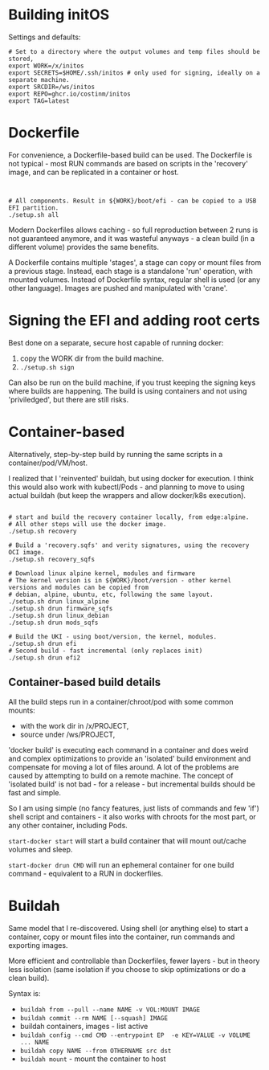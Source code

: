 # Building initOS

Settings and defaults:

```shell
# Set to a directory where the output volumes and temp files should be stored, 
export WORK=/x/initos
export SECRETS=$HOME/.ssh/initos # only used for signing, ideally on a separate machine.
export SRCDIR=/ws/initos
export REPO=ghcr.io/costinm/initos
export TAG=latest
```

# Dockerfile

For convenience, a Dockerfile-based build can be used.
The Dockerfile is not typical - most RUN commands are based on scripts in the 'recovery'
image, and can be replicated in a container or host.

```shell


# All components. Result in ${WORK}/boot/efi - can be copied to a USB EFI partition.
./setup.sh all

```

Modern Dockerfiles allows caching - so full reproduction between 2 runs is not guaranteed anymore, and 
it was wasteful anyways - a clean build (in a different volume) provides the same benefits. 

A Dockerfile contains multiple 'stages', a stage can copy or mount files from a previous stage.
Instead, each stage is a standalone 'run' operation, with mounted volumes.
Instead of Dockerfile syntax, regular shell is used (or any other language).
Images are pushed and manipulated with 'crane'.



# Signing the EFI and adding root certs

Best done on a separate, secure host capable of running docker:
1. copy the WORK dir from the build machine.
2. `./setup.sh sign`

Can also be run on the build machine, if you trust keeping the signing keys where builds are happening.
The build is using containers and not using 'priviledged', but there are still risks.

# Container-based

Alternatively, step-by-step build by running the same scripts in a container/pod/VM/host.

I realized that I 'reinvented' buildah, but using docker for execution. I think this would also work with kubectl/Pods - and planning to 
move to using actual buildah (but keep the wrappers and allow docker/k8s execution).

```shell

# start and build the recovery container locally, from edge:alpine.
# All other steps will use the docker image.
./setup.sh recovery

# Build a 'recovery.sqfs' and verity signatures, using the recovery OCI image.
./setup.sh recovery_sqfs

# Download linux alpine kernel, modules and firmware
# The kernel version is in ${WORK}/boot/version - other kernel versions and modules can be copied from
# debian, alpine, ubuntu, etc, following the same layout.
./setup.sh drun linux_alpine
./setup.sh drun firmware_sqfs
./setup.sh drun linux_debian
./setup.sh drun mods_sqfs

# Build the UKI - using boot/version, the kernel, modules.
./setup.sh drun efi
# Second build - fast incremental (only replaces init)
./setup.sh drun efi2

```

## Container-based build details

All the build steps run in a container/chroot/pod with some common mounts:
- with the work dir in /x/PROJECT,
- source under /ws/PROJECT,

'docker build' is executing each command in a container and does weird and complex
 optimizations to provide an 'isolated' build environment and compensate for 
 moving a lot of files around. A lot of the problems are caused by attempting to
 build on a remote machine. The concept of 'isolated build' is not bad - for
 a release - but incremental builds should be fast and simple. 

So I am using simple (no fancy features, just lists of commands and few 'if') shell script 
and containers - it also works with chroots for the most part, or any other container, including Pods.

`start-docker start` will start a build container that will mount out/cache volumes and sleep.

`start-docker drun CMD` will run an ephemeral container for one build command - equivalent to a RUN in
dockerfiles.

# Buildah 

Same model that I re-discovered. Using shell (or anything else) to start a container, copy 
or mount files into the container, run commands and exporting images.

More efficient and controllable than Dockerfiles, fewer layers - but in theory less isolation (same isolation if you choose to skip optimizations or do a clean build).

Syntax is:

- `buildah from --pull --name NAME -v VOL:MOUNT IMAGE`
- `buildah commit --rm NAME [--squash] IMAGE`
- buildah containers, images - list active
- `buildah config --cmd CMD --entrypoint EP  -e KEY=VALUE -v VOLUME ... NAME`
- `buildah copy NAME --from OTHERNAME src dst`
-  `buildah mount` - mount the container to host


